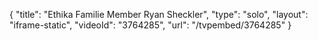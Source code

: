 {
    "title": "Ethika Familie Member Ryan Sheckler",
    "type": "solo",
    "layout": "iframe-static",
    "videoId": "3764285",
    "url": "\/tvpembed\/3764285"
}
